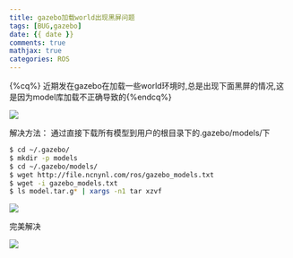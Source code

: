 ```yaml
---
title: gazebo加载world出现黑屏问题
tags: [BUG,gazebo]
date: {{ date }}
comments: true
mathjax: true
categories: ROS
---
```


{%cq%}
    近期发在gazebo在加载一些world环境时,总是出现下面黑屏的情况,这是因为model库加载不正确导致的{%endcq%}

<!-- more -->

<img src="https://gitee.com/LukeyAlvin/img_mk/raw/master/img/2021-11-02_22-44.png"/>

解决方法： 通过直接下载所有模型到用户的根目录下的.gazebo/models/下 

```bash
$ cd ~/.gazebo/
$ mkdir -p models
$ cd ~/.gazebo/models/
$ wget http://file.ncnynl.com/ros/gazebo_models.txt
$ wget -i gazebo_models.txt
$ ls model.tar.g* | xargs -n1 tar xzvf
```

<img src="https://gitee.com/LukeyAlvin/img_mk/raw/master/img/2021-11-02_22-49.png"/>

完美解决

<img src="https://gitee.com/LukeyAlvin/img_mk/raw/master/img/2021-11-02_23-16.png"/>